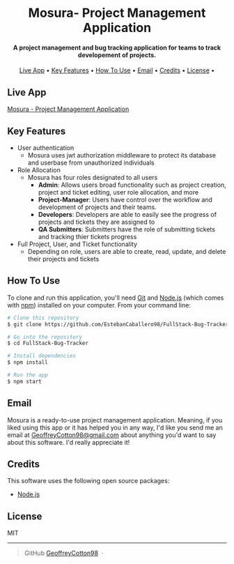 <h1 align="center">
  
  <br>
  Mosura- Project Management Application
  <br>
</h1>

<h4 align="center">A project management and bug tracking application for teams to track developement of projects.</h4>

<p align="center">
<a href="#live-app">Live App</a> •
  <a href="#key-features">Key Features</a> •
  <a href="#how-to-use">How To Use</a> •
  <a href="#email">Email</a> •
  <a href="#credits">Credits</a> •
  <a href="#license">License</a> •
</p>

## Live App

[Mosura - Project Management Application](https://mosura-project-management.herokuapp.com/)

## Key Features

- User authentication
  - Mosura uses jwt authorization middleware to protect its database and userbase from unauthorized individuals
- Role Allocation
  - Mosura has four roles designated to all users
    - <strong>Admin</strong>: Allows users broad functionality such as project creation, project and ticket editing, user role allocation, and more
    - <strong>Project-Manager</strong>: Users have control over the workflow and development of projects and their teams.
    - <strong>Developers</strong>: Developers are able to easily see the progress of projects and tickets they are assigned to
    - <strong>QA Submitters</strong>: Submitters have the role of submitting tickets and tracking thier tickets progress
- Full Project, User, and Ticket functionality
  - Depending on role, users are able to create, read, update, and delete their projects and tickets

## How To Use

To clone and run this application, you'll need [Git](https://git-scm.com) and [Node.js](https://nodejs.org/en/download/) (which comes with [npm](http://npmjs.com)) installed on your computer. From your command line:

```bash
# Clone this repository
$ git clone https://github.com/EstebanCaballero98/FullStack-Bug-Tracker

# Go into the repository
$ cd FullStack-Bug-Tracker

# Install dependencies
$ npm install

# Run the app
$ npm start
```

## Email

Mosura is a ready-to-use project management application. Meaning, if you liked using this app or it has helped you in any way, I'd like you send me an email at <GeoffreyCotton98@gmail.com> about anything you'd want to say about this software. I'd really appreciate it!

## Credits

This software uses the following open source packages:

- [Node.js](https://nodejs.org/)

## License

MIT

---

> GitHub [GeoffreyCotton98](https://github.com/GeoffreyCotton98) &nbsp;&middot;&nbsp;
